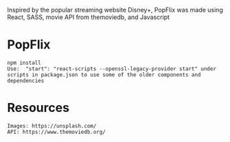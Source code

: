 Inspired by the popular streaming website Disney+, PopFlix was made using React, SASS, movie API from themoviedb, and Javascript

# PopFlix
    
    npm install
    Use:  "start": "react-scripts --openssl-legacy-provider start" under scripts in package.json to use some of the older components and dependencies
    
# Resources

    Images: https://unsplash.com/
    API: https://www.themoviedb.org/


